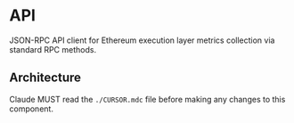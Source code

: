 # API

JSON-RPC API client for Ethereum execution layer metrics collection via standard RPC methods.

## Architecture  
Claude MUST read the `./CURSOR.mdc` file before making any changes to this component.